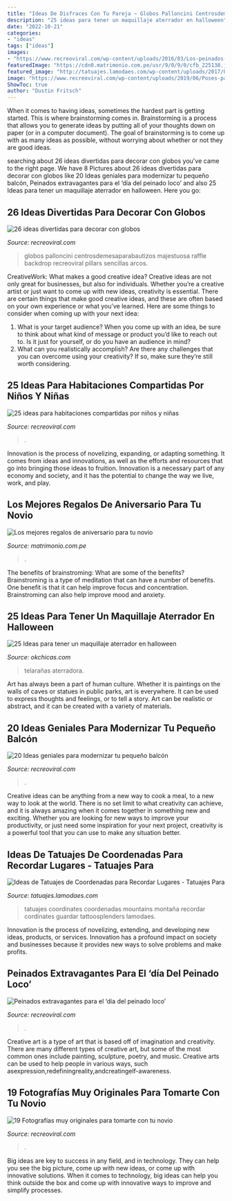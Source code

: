 ```yaml
---
title: "Ideas De Disfraces Con Tu Pareja ~ Globos Palloncini Centrosdemesaparabautizos Majestuosa Raffle Backdrop Recreoviral Pillars Sencillas Arcos"
description: "25 ideas para tener un maquillaje aterrador en halloween"
date: "2022-10-21"
categories:
- "ideas"
tags: ["ideas"]
images:
- "https://www.recreoviral.com/wp-content/uploads/2016/03/Los-peinados-más-extravagantes-del-día-del-peinado-loco-4.jpg"
featuredImage: "https://cdn0.matrimonio.com.pe/usr/9/0/9/0/cfb_225138.jpg"
featured_image: "http://tatuajes.lamodaes.com/wp-content/uploads/2017/04/Tatuajes-de-coordenadas-12.jpg"
image: "https://www.recreoviral.com/wp-content/uploads/2019/06/Poses-para-parejas-12-521x700.jpg"
ShowToc: true
author: "Dustin Fritsch"
---
```



When it comes to having ideas, sometimes the hardest part is getting started. This is where brainstorming comes in. Brainstorming is a process that allows you to generate ideas by putting all of your thoughts down on paper (or in a computer document). The goal of brainstorming is to come up with as many ideas as possible, without worrying about whether or not they are good ideas.

	

		
searching about 26 ideas divertidas para decorar con globos you've came to the right page. We have 8 Pictures about 26 ideas divertidas para decorar con globos like 20 Ideas geniales para modernizar tu pequeño balcón, Peinados extravagantes para el ‘día del peinado loco’ and also 25 Ideas para tener un maquillaje aterrador en halloween. Here you go:
		
    
## 26 Ideas Divertidas Para Decorar Con Globos

<img loading=lazy src="https://www.recreoviral.com/wp-content/uploads/2018/03/Decoración-con-globos-16.jpg" onerror="this.onerror=null;this.src='https://tse2.mm.bing.net/th?id=OIP.Ih2ibvoqH6AAfUISWqjn4AHaKP&amp;pid=15.1';" alt="26 ideas divertidas para decorar con globos">

_Source: recreoviral.com_

>globos palloncini centrosdemesaparabautizos majestuosa raffle backdrop recreoviral pillars sencillas arcos. 

	

CreativeWork: What makes a good creative idea?
Creative ideas are not only great for businesses, but also for individuals. Whether you’re a creative artist or just want to come up with new ideas, creativity is essential. There are certain things that make good creative ideas, and these are often based on your own experience or what you’ve learned. Here are some things to consider when coming up with your next idea: 
1) What is your target audience? When you come up with an idea, be sure to think about what kind of message or product you’d like to reach out to. Is it just for yourself, or do you have an audience in mind? 
2) What can you realistically accomplish? Are there any challenges that you can overcome using your creativity? If so, make sure they’re still worth considering.

    
## 25 Ideas Para Habitaciones Compartidas Por Niños Y Niñas

<img loading=lazy src="https://www.recreoviral.com/wp-content/uploads/2015/10/Creativas-habitaciones-compartidas-por-niños-y-niñas-12-730x487.jpg" onerror="this.onerror=null;this.src='https://tse4.mm.bing.net/th?id=OIP.Wsef2xHV58KV9yJyMPZvkwHaE8&amp;pid=15.1';" alt="25 ideas para habitaciones compartidas por niños y niñas">

_Source: recreoviral.com_

>. 

	

Innovation is the process of novelizing, expanding, or adapting something. It comes from ideas and innovations, as well as the efforts and resources that go into bringing those ideas to fruition. Innovation is a necessary part of any economy and society, and it has the potential to change the way we live, work, and play.

    
## Los Mejores Regalos De Aniversario Para Tu Novio

<img loading=lazy src="https://cdn0.matrimonio.com.pe/usr/9/0/9/0/cfb_225138.jpg" onerror="this.onerror=null;this.src='https://tse2.mm.bing.net/th?id=OIP.oYxDfqkBHRqSC5cfv39ScgAAAA&amp;pid=15.1';" alt="Los mejores regalos de aniversario para tu novio">

_Source: matrimonio.com.pe_

>. 

	

The benefits of brainstroming: What are some of the benefits?
Brainstroming is a type of meditation that can have a number of benefits. One benefit is that it can help improve focus and concentration. Brainstroming can also help improve mood and anxiety.

    
## 25 Ideas Para Tener Un Maquillaje Aterrador En Halloween

<img loading=lazy src="https://www.okchicas.com/wp-content/uploads/2015/09/maquillaje-para-halloween-17-609x700.jpg" onerror="this.onerror=null;this.src='https://tse1.mm.bing.net/th?id=OIP.bUOHYxd1J-wPI_-rkurrbQHaIg&amp;pid=15.1';" alt="25 Ideas para tener un maquillaje aterrador en halloween">

_Source: okchicas.com_

>telarañas aterradora. 

	

Art has always been a part of human culture. Whether it is paintings on the walls of caves or statues in public parks, art is everywhere. It can be used to express thoughts and feelings, or to tell a story. Art can be realistic or abstract, and it can be created with a variety of materials.

    
## 20 Ideas Geniales Para Modernizar Tu Pequeño Balcón

<img loading=lazy src="https://www.recreoviral.com/wp-content/uploads/2016/02/BALCONES-INTERIORES-13.jpg" onerror="this.onerror=null;this.src='https://tse3.mm.bing.net/th?id=OIP.fEPZYmheHFkE5xN9Vnu9iAHaJ4&amp;pid=15.1';" alt="20 Ideas geniales para modernizar tu pequeño balcón">

_Source: recreoviral.com_

>. 

	

Creative ideas can be anything from a new way to cook a meal, to a new way to look at the world. There is no set limit to what creativity can achieve, and it is always amazing when it comes together in something new and exciting. Whether you are looking for new ways to improve your productivity, or just need some inspiration for your next project, creativity is a powerful tool that you can use to make any situation better.

    
## Ideas De Tatuajes De Coordenadas Para Recordar Lugares - Tatuajes Para

<img loading=lazy src="http://tatuajes.lamodaes.com/wp-content/uploads/2017/04/Tatuajes-de-coordenadas-12.jpg" onerror="this.onerror=null;this.src='https://tse1.mm.bing.net/th?id=OIP.PQSxOuvPSy0AW9gx3uTe3QHaJ3&amp;pid=15.1';" alt="Ideas de Tatuajes de Coordenadas para Recordar Lugares - Tatuajes Para">

_Source: tatuajes.lamodaes.com_

>tatuajes coordinates coordenadas mountains montaña recordar cordinates guardar tattoosplenders lamodaes. 

	

Innovation is the process of novelizing, extending, and developing new ideas, products, or services. Innovation has a profound impact on society and businesses because it provides new ways to solve problems and make profits.

    
## Peinados Extravagantes Para El ‘día Del Peinado Loco’

<img loading=lazy src="https://www.recreoviral.com/wp-content/uploads/2016/03/Los-peinados-más-extravagantes-del-día-del-peinado-loco-4.jpg" onerror="this.onerror=null;this.src='https://tse1.mm.bing.net/th?id=OIP.n1VtHi4WYVND_2p0CGuTLwHaHa&amp;pid=15.1';" alt="Peinados extravagantes para el ‘día del peinado loco’">

_Source: recreoviral.com_

>. 

	

Creative art is a type of art that is based off of imagination and creativity. There are many different types of creative art, but some of the most common ones include painting, sculpture, poetry, and music. Creative arts can be used to help people in various ways, such asexpression,redefiningreality,andcreatingelf-awareness.

    
## 19 Fotografías Muy Originales Para Tomarte Con Tu Novio

<img loading=lazy src="https://www.recreoviral.com/wp-content/uploads/2019/06/Poses-para-parejas-12-521x700.jpg" onerror="this.onerror=null;this.src='https://tse3.mm.bing.net/th?id=OIP.QWHgQdp9Tfxr9qAa0nnmVwHaJ8&amp;pid=15.1';" alt="19 Fotografías muy originales para tomarte con tu novio">

_Source: recreoviral.com_

>. 

	

Big ideas are key to success in any field, and in technology. They can help you see the big picture, come up with new ideas, or come up with innovative solutions. When it comes to technology, big ideas can help you think outside the box and come up with innovative ways to improve and simplify processes.


